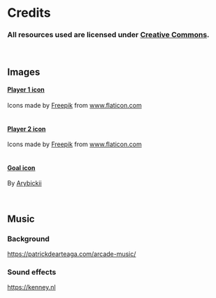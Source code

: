 # Credits

### All resources used are licensed under [Creative Commons](https://creativecommons.org/).

<br>

## Images

#### [Player 1 icon](https://www.flaticon.com/free-icon/compass_4291719?term=circle&page=1&position=64&page=1&position=64&related_id=4291719&origin=search)
<div>Icons made by <a href="https://www.freepik.com" title="Freepik">Freepik</a> from <a href="https://www.flaticon.com/" title="Flaticon">www.flaticon.com</a></div>

<br>

#### [Player 2 icon](https://www.flaticon.com/free-icon/compass_4292038?term=circle&page=1&position=50&page=1&position=50&related_id=4292038&origin=search)
<div>Icons made by <a href="https://www.freepik.com" title="Freepik">Freepik</a> from <a href="https://www.flaticon.com/" title="Flaticon">www.flaticon.com</a></div>

<br>

#### [Goal icon](https://www.dreamstime.com/football-soccer-goal-icon-vector-white-background-sign-image177305228)

By [Arybickii](https://www.dreamstime.com/arybickii_info)

<br>

## Music

### Background
https://patrickdearteaga.com/arcade-music/

### Sound effects
https://kenney.nl
